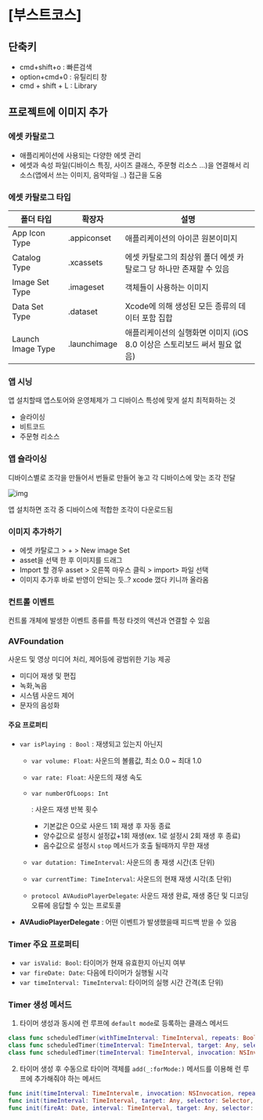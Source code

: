 # [부스트코스]

## 단축키

- cmd+shift+o : 빠른검색
- option+cmd+0 : 유틸리티 창
- cmd + shift + L : Library



## 프로젝트에 이미지 추가

### 에셋 카탈로그

- 애플리케이션에 사용되는 다양한 에셋 관리
- 에셋과 속성 파일(디바이스 특징, 사이즈 클래스, 주문형 리소스 ...)을 연결해서 리소스(앱에서 쓰는 이미지, 음악파일 ..) 접근을 도움

### 에셋 카탈로그 타입

| 폴더 타입         | 확장자       | 설명                                                         |
| ----------------- | ------------ | ------------------------------------------------------------ |
| App Icon Type     | .appiconset  | 애플리케이션의 아이콘 원본이미지                             |
| Catalog Type      | .xcassets    | 에셋 카탈로그의 최상위 폴더 에셋 카탈로그 당 하나만 존재할 수 있음 |
| Image Set Type    | .imageset    | 객체들이 사용하는 이미지                                     |
| Data Set Type     | .dataset     | Xcode에 의해 생성된 모든 종류의 데이터 포함 집합             |
| Launch Image Type | .launchimage | 애플리케이션의 실행화면 이미지 (iOS 8.0 이상은 스토리보드 써서 필요 없음) |

### 앱 시닝

앱 설치할때 앱스토어와 운영체제가 그 디바이스 특성에 맞게 설치 최적화하는 것

- 슬라이싱
- 비트코드
- 주문형 리소스

### 앱 슬라이싱

디바이스별로 조각을 만들어서 번들로 만들어 놓고 각 디바이스에 맞는 조각 전달 

![img](https://cphinf.pstatic.net/mooc/20171230_100/1514625945492PozUu_PNG/slicing.png)



앱 설치하면 조각 중 디바이스에 적합한 조각이 다운로드됨 



### 이미지 추가하기 

- 에셋 카탈로그 > + > New image Set
- asset을 선택 한 후 이미지를 드래그 
- Import 할 경우 asset > 오른쪽 마우스 클릭 > import> 파일 선택
- 이미지 추가후 바로 반영이 안되는 듯..? xcode 껐다 키니까 올라옴



### 컨트롤 이벤트

컨트롤 개체에 발생한 이벤트 종류를 특정 타겟의 액션과 연결할 수 있음







### AVFoundation

사운드 및 영상 미디어 처리, 제어등에 광범위한 기능 제공

- 미디어 재생 및 편집
- 녹화,녹음
- 시스템 사운드 제어
- 문자의 음성화

#### 주요 프로퍼티

- `var isPlaying : Bool`  : 재생되고 있는지 아닌지

  - `var volume: Float`: 사운드의 볼륨값, 최소 0.0 ~ 최대 1.0

  - `var rate: Float`: 사운드의 재생 속도

  - `var numberOfLoops: Int`

    : 사운드 재생 반복 횟수

    - 기본값은 0으로 사운드 1회 재생 후 자동 종료
    - 양수값으로 설정시 설정값+1회 재생(ex. 1로 설정시 2회 재생 후 종료)
    - 음수값으로 설정시 `stop` 메서드가 호출 될때까지 무한 재생

  - `var dutation: TimeInterval`: 사운드의 총 재생 시간(초 단위)

  - `var currentTime: TimeInterval`: 사운드의 현재 재생 시각(초 단위)

  - `protocol AVAudioPlayerDelegate`: 사운드 재생 완료, 재생 중단 및 디코딩 오류에 응답할 수 있는 프로토콜

- **AVAudioPlayerDelegate** : 어떤 이벤트가 발생했을때 피드백 받을 수 있음

### Timer 주요 프로퍼티

- `var isValid: Bool`: 타이머가 현재 유효한지 아닌지 여부
- `var fireDate: Date`: 다음에 타이머가 실행될 시각
- `var timeInterval: TimeInterval`: 타이머의 실행 시간 간격(초 단위)

### Timer 생성 메서드

1. 타이머 생성과 동시에 런 루프에 `default mode`로 등록하는 클래스 메서드

```swift
class func scheduledTimer(withTimeInterval: TimeInterval, repeats: Bool, block: (Timer) -> Void)
class func scheduledTimer(timeInterval: TimeInterval, target: Any, selector: Selector, userInfo: Any?, repeats: Bool)
class func scheduledTimer(timeInterval: TimeInterval, invocation: NSInvocation, repeats: Bool)
```

2. 타이머 생성 후 수동으로 타이머 객체를 `add(_:forMode:)` 메서드를 이용해 런 루프에 추가해줘야 하는 메서드

```swift
func init(timeInterval: TimeIntervalㅌ, invocation: NSInvocation, repeats: Bool)
func init(timeInterval: TimeInterval, target: Any, selector: Selector, userInfo: Any?, repeats: Bool)
func init(fireAt: Date, interval: TimeInterval, target: Any, selector: Selector, userInfo: Any?, repeats: Bool)
```